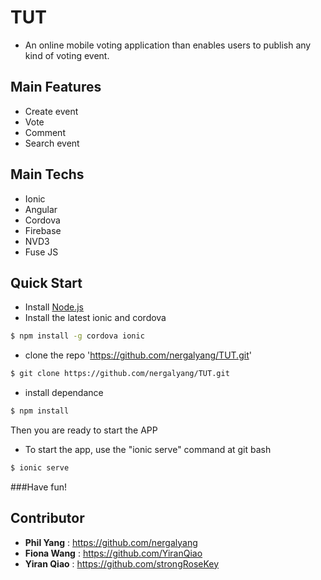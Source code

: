
# TUT

* An online mobile voting application than enables users to publish any kind of voting event.

## Main Features

* Create event
* Vote
* Comment
* Search event

## Main Techs

* Ionic
* Angular
* Cordova
* Firebase
* NVD3
* Fuse JS

## Quick Start

* Install [Node.js](https://nodejs.org/en/)
* Install the latest ionic and cordova

```bash
$ npm install -g cordova ionic
```

* clone the repo 'https://github.com/nergalyang/TUT.git'
```bash
$ git clone https://github.com/nergalyang/TUT.git
```

* install dependance
```bash
$ npm install
```
Then you are ready to start the APP
* To start the app, use the "ionic serve" command at git bash

```bash
$ ionic serve
```
###Have fun!




## Contributor
- **Phil Yang** : https://github.com/nergalyang
- **Fiona Wang** : https://github.com/YiranQiao
- **Yiran Qiao** : https://github.com/strongRoseKey
